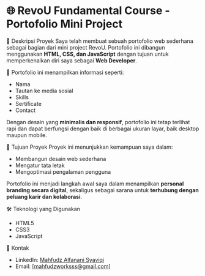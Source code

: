 # 🌐 RevoU Fundamental Course - Portofolio Mini Project

🚀 Deskripsi Proyek
Saya telah membuat sebuah portofolio web sederhana sebagai bagian dari mini project RevoU. Portofolio ini dibangun menggunakan **HTML, CSS, dan JavaScript** dengan tujuan untuk memperkenalkan diri saya sebagai **Web Developer**. 

📌 Portofolio ini menampilkan informasi seperti:
- Nama
- Tautan ke media sosial
- Skills
- Sertificate
- Contact

Dengan desain yang **minimalis dan responsif**, portofolio ini tetap terlihat rapi dan dapat berfungsi dengan baik di berbagai ukuran layar, baik desktop maupun mobile.

🎯 Tujuan Proyek
Proyek ini menunjukkan kemampuan saya dalam:
- Membangun desain web sederhana
- Mengatur tata letak
- Mengoptimasi pengalaman pengguna

Portofolio ini menjadi langkah awal saya dalam menampilkan **personal branding secara digital**, sekaligus sebagai sarana untuk **terhubung dengan peluang karir dan kolaborasi**.

🛠 Teknologi yang Digunakan
- HTML5
- CSS3
- JavaScript

👤 Kontak
- LinkedIn: [Mahfudz Alfanani Syaviqi](www.linkedin.com/in/mahfudz-alfanani-syaviqi-572258321)
- Email: [mahfudzworksss@gmail.com]
